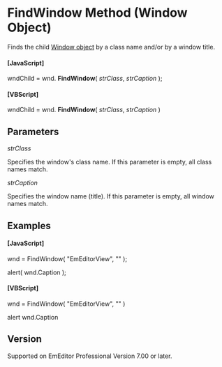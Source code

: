 # FindWindow Method (Window Object)

Finds the child [Window object](../window/index) by a class name and/or by a window title.

#### \[JavaScript\]

wndChild = wnd. **FindWindow**( _strClass_, _strCaption_ );

#### \[VBScript\]

wndChild = wnd. **FindWindow**( _strClass_, _strCaption_ )

## Parameters

_strClass_

Specifies the window's class name. If this parameter is empty, all class names match.

_strCaption_

Specifies the window name (title). If this parameter is empty, all window names match.

## Examples

#### \[JavaScript\]

wnd = FindWindow( "EmEditorView", "" );

alert( wnd.Caption );

#### \[VBScript\]

wnd = FindWindow( "EmEditorView", "" )

alert wnd.Caption

## Version

Supported on EmEditor Professional Version 7.00 or later.